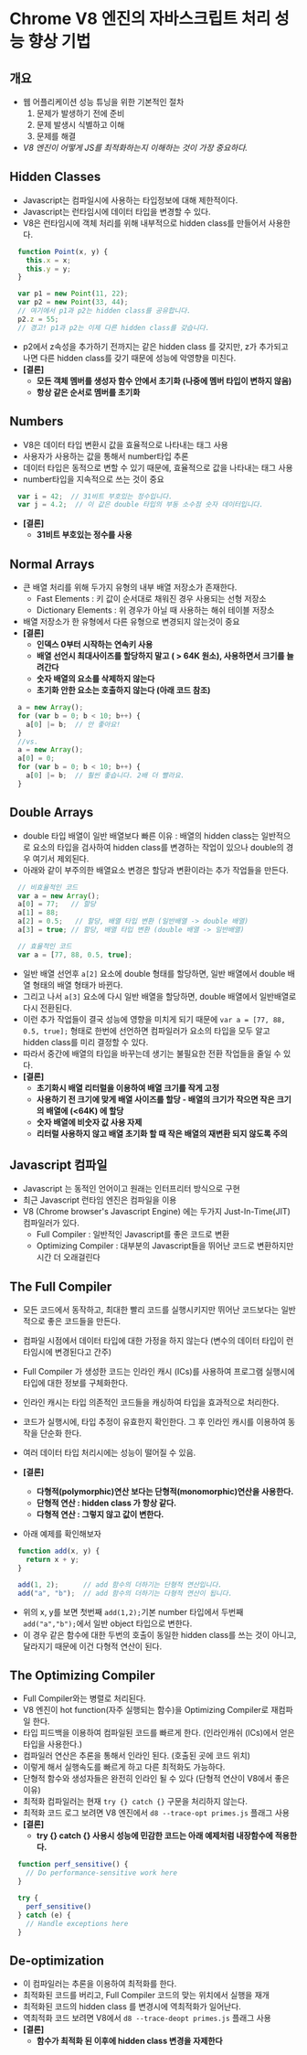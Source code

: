 # Chrome V8 엔진의 자바스크립트 처리 성능 향상 기법

## 개요
- 웹 어플리케이션 성능 튜닝을 위한 기본적인 절차
  1. 문제가 발생하기 전에 준비
  2. 문제 발생시 식별하고 이해
  3. 문제를 해결
- *V8 엔진이 어떻게 JS를 최적화하는지 이해하는 것이 가장 중요하다.*

## Hidden Classes
- Javascript는 컴파일시에 사용하는 타입정보에 대해 제한적이다.
- Javascript는 런타임시에 데이터 타입을 변경할 수 있다.
- V8은 런타임시에 객체 처리를 위해 내부적으로 hidden class를 만들어서 사용한다.

``` javascript
  function Point(x, y) {
    this.x = x;
    this.y = y;
  }

  var p1 = new Point(11, 22);
  var p2 = new Point(33, 44);
  // 여기에서 p1과 p2는 hidden class를 공유합니다.
  p2.z = 55;
  // 경고! p1과 p2는 이제 다른 hidden class를 갖습니다.
```

- p2에서 z속성을 추가하기 전까지는 같은 hidden class 를 갖지만, z가 추가되고 나면 다른 hidden class를 갖기 때문에 성능에 악영향을 미친다.
- **[결론]**
  - **모든 객체 멤버를 생성자 함수 안에서 초기화 (나중에 멤버 타입이 변하지 않음)**
  - **항상 같은 순서로 멤버를 초기화**

## Numbers
- V8은 데이터 타입 변환시 값을 효율적으로 나타내는 태그 사용
- 사용자가 사용하는 값을 통해서 number타입 추론
- 데이터 타입은 동적으로 변할 수 있기 때문에, 효율적으로 값을 나타내는 태그 사용
- number타입을 지속적으로 쓰는 것이 중요

```javascript
  var i = 42;  // 31비트 부호있는 정수입니다.
  var j = 4.2;  // 이 값은 double 타입의 부동 소수점 숫자 데이터입니다.
```

- **[결론]**
  - **31비트 부호있는 정수를 사용**

## Normal Arrays
- 큰 배열 처리를 위해 두가지 유형의 내부 배열 저장소가 존재한다.
  - Fast Elements : 키 값이 순서대로 채워진 경우 사용되는 선형 저장소
  - Dictionary Elements : 위 경우가 아닐 때 사용하는 해쉬 테이블 저장소
- 배열 저장소가 한 유형에서 다른 유형으로 변경되지 않는것이 중요
- **[결론]**
  - **인덱스 0부터 시작하는 연속키 사용**
  - **배열 선언시 최대사이즈를 할당하지 말고 ( > 64K 원소), 사용하면서 크기를 늘려간다**
  - **숫자 배열의 요소를 삭제하지 않는다**
  - **초기화 안한 요소는 호출하지 않는다 (아래 코드 참조)**

```javascript
  a = new Array();
  for (var b = 0; b < 10; b++) {
    a[0] |= b;  // 안 좋아요!
  }
  //vs.
  a = new Array();
  a[0] = 0;
  for (var b = 0; b < 10; b++) {
    a[0] |= b;  // 훨씬 좋습니다. 2배 더 빨라요.
  }
```

## Double Arrays
- double 타입 배열이 일반 배열보다 빠른 이유 : 배열의 hidden class는 일반적으로 요소의 타입을 검사하여 hidden class를 변경하는 작업이 있으나 double의 경우 여기서 제외된다.
- 아래와 같이 부주의한 배열요소 변경은 할당과 변환이라는 추가 작업들을 만든다.

``` javascript
  // 비효율적인 코드
  var a = new Array();
  a[0] = 77;   // 할당
  a[1] = 88;
  a[2] = 0.5;   // 할당, 배열 타입 변환 (일반배열 -> double 배열)
  a[3] = true; // 할당, 배열 타입 변환 (double 배열 -> 일반배열)

  // 효율적인 코드
  var a = [77, 88, 0.5, true];
```

- 일반 배열 선언후 `a[2]` 요소에 double 형태를 할당하면, 일반 배열에서 double 배열 형태의 배열 형태가 바뀐다.
- 그리고 나서 `a[3]` 요소에 다시 일반 배열을 할당하면, double 배열에서 일반배열로 다시 전환된다.
- 이런 추가 작업들이 결국 성능에 영향을 미치게 되기 때문에 `var a = [77, 88, 0.5, true];` 형태로 한번에 선언하면 컴파일러가 요소의 타입을 모두 알고 hidden class를 미리 결정할 수 있다.
- 따라서 중간에 배열의 타입을 바꾸는데 생기는 불필요한 전환 작업들을 줄일 수 있다.
- **[결론]**
  - **초기화시 배열 리터럴을 이용하여 배열 크기를 작게 고정**
  - **사용하기 전 크기에 맞게 배열 사이즈를 할당 - 배열의 크기가 작으면 작은 크기의 배열에 (<64K) 에 할당**
  - **숫자 배열에 비숫자 값 사용 자제**
  - **리터럴 사용하지 않고 배열 초기화 할 때 작은 배열의 재변환 되지 않도록 주의**

## Javascript 컴파일
- Javascript 는 동적인 언어이고 원래는 인터프리터 방식으로 구현
- 최근 Javascript 런타임 엔진은 컴파일을 이용
- V8 (Chrome browser's Javascript Engine) 에는 두가지 Just-In-Time(JIT) 컴파일러가 있다.
  - Full Compiler : 일반적인 Javascript를 좋은 코드로 변환
  - Optimizing Compiler : 대부분의 Javascript들을 뛰어난 코드로 변환하지만 시간 더 오래걸린다

## The Full Compiler
- 모든 코드에서 동작하고, 최대한 빨리 코드를 실행시키지만 뛰어난 코드보다는 일반적으로 좋은 코드들을 만든다.
- 컴파일 시점에서 데이터 타입에 대한 가정을 하지 않는다 (변수의 데이터 타입이 런타임시에 변경된다고 간주)
- Full Compiler 가 생성한 코드는 인라인 캐시 (ICs)를 사용하여 프로그램 실행시에 타입에 대한 정보를 구체화한다.
- 인라인 캐시는 타입 의존적인 코드들을 캐싱하여 타입을 효과적으로 처리한다.
- 코드가 실행시에, 타입 추정이 유효한지 확인한다. 그 후 인라인 캐시를 이용하여 동작을 단순화 한다.
- 여러 데이터 타입 처리시에는 성능이 떨어질 수 있음.
- **[결론]**
  - **다형적(polymorphic)연산 보다는 단형적(monomorphic)연산을 사용한다.**
  - **단형적 연산 : hidden class 가 항상 같다.**
  - **다형적 연산 : 그렇지 않고 값이 변한다.**


- 아래 예제를 확인해보자

```javascript
  function add(x, y) {
    return x + y;
  }

  add(1, 2);      // add 함수의 더하기는 단형적 연산입니다.
  add("a", "b");  // add 함수의 더하기는 다형적 연산이 됩니다.
```

- 위의 x, y를 보면 첫번째 `add(1,2);`기본 number 타입에서 두번째 `add("a","b");`에서 일반 object 타입으로 변한다.
- 이 경우 같은 함수에 대한 두번의 호출이 동일한 hidden class를 쓰는 것이 아니고, 달라지기 때문에 이건 다형적 연산이 된다.

## The Optimizing Compiler
- Full Compiler와는 병렬로 처리된다.
- V8 엔진이 hot function(자주 실행되는 함수)을 Optimizing Compiler로 재컴파일 한다.
- 타입 피드백을 이용하여 컴파일된 코드를 빠르게 한다. (인라인캐쉬 (ICs)에서 얻은 타입을 사용한다.)
- 컴파일러 연산은 추론을 통해서 인라인 된다. (호출된 곳에 코드 위치)
- 이렇게 해서 실행속도를 빠르게 하고 다른 최적화도 가능하다.
- 단형적 함수와 생성자들은 완전히 인라인 될 수 있다 (단형적 연산이 V8에서 좋은 이유)
- 최적화 컴파일러는 현재 `try {} catch {}` 구문을 처리하지 않는다.
- 최적화 코드 로그 보려면 V8 엔진에서 `d8 --trace-opt primes.js` 플래그 사용
- **[결론]**
  - **try {} catch {} 사용시 성능에 민감한 코드는 아래 예제처럼 내장함수에 적용한다.**

```javascript
  function perf_sensitive() {
    // Do performance-sensitive work here
  }

  try {
    perf_sensitive()
  } catch (e) {
    // Handle exceptions here
  }
```

## De-optimization
- 이 컴파일러는 추론을 이용하여 최적화를 한다.
- 최적화된 코드를 버리고, Full Compiler 코드의 맞는 위치에서 실행을 재개
- 최적화된 코드의 hidden class 를 변경시에 역최적화가 일어난다.
- 역최적화 코드 보려면 V8에서 `d8 --trace-deopt primes.js` 플래그 사용
- **[결론]**
  - **함수가 최적화 된 이후에 hidden class 변경을 자제한다**
